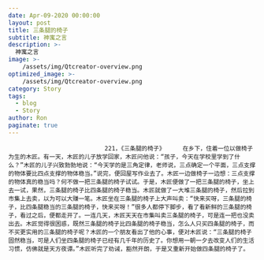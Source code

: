 ```yaml
---
date: Apr-09-2020 00:00:00
layout: post
title: 三条腿的椅子
subtitle: 神寓之言
description: >-
  神寓之言
image: >-
    /assets/img/Qtcreator-overview.png
optimized_image: >-
    /assets/img/Qtcreator-overview.png
category: Story
tags:
  - blog
  - Story
author: Ron
paginate: true
---
```


							　　221，《三条腿的椅子》     在乡下，住着一位以做椅子为生的木匠。有一天，木匠的儿子放学回家，木匠问他说：“孩子，今天在学校里学到了什么？”木匠的儿子兴致勃勃地说：“今天学的是三角定律，老师说，三点确定一个平面，三点支撑的物体要比四点支撑的物体稳当。”说完，便回屋写作业去了。木匠一边做椅子一边想：三点支撑的物体真的稳当吗？何不做一把三条腿的椅子试试。于是，木匠便做了一把三条腿的椅子，坐上去一试，果然，三条腿的椅子比四条腿的椅子稳当。木匠就做了一大堆三条腿的椅子，然后拉到市集上去卖，以为可以大赚一笔。木匠坐在三条腿的椅子上大声叫卖：“快来买呀，三条腿的椅子，比四条腿稳当的三条腿的椅子，快来买呀！”很多人都停下脚步，看了看新鲜的三条腿的椅子，看过之后，便都走开了。一连几天，木匠天天在市集叫卖三条腿的椅子，可是连一把也没卖出去。木匠觉得很困惑，既然三条腿的椅子比四条腿的椅子稳当，怎么人只买四条腿的椅子，而不买更实用的三条腿的椅子呢？木匠的一个朋友看出了他的心事，便对木匠说：“三条腿的椅子固然稳当，可是人们坐四条腿的椅子已经有几千年的历史了。你想用一朝一夕去改变人们的生活习惯，仿佛就是天方夜谭。”木匠听完了劝诫，豁然开朗，于是又重新开始做四条腿的椅子了。
							
							
						